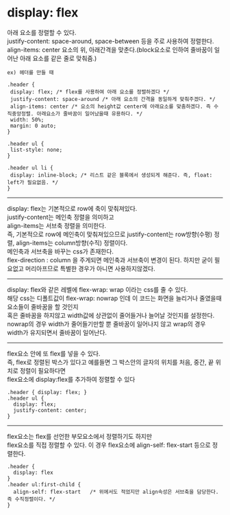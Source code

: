 # display: flex

아래 요소를 정렬할 수 있다. <br>
justify-content: space-around, space-between 등을 주로 사용하여 정렬한다.<br>
align-items: center 요소의 위, 아래간격을 맞춘다.(block요소로 인하여 줄바꿈이 일어난 아래 요소를 같은 줄로 맞춰줌.)
``` 
ex) 헤더를 만들 때

.header {
 display: flex; /* flex를 사용하여 아래 요소를 정렬하겠다 */
 justify-content: space-around /* 아래 요소의 간격을 동일하게 맞춰주겠다. */
 align-items: center /* 요소의 height값 center에 아래요소를 맞춤하겠다. 즉 수직중앙정렬. 아래요소가 줄바꿈이 일어났을때 유용하다. */
 width: 50%;
 margin: 0 auto; 
}

.header ul {
 list-style: none;
}

.header ul li {
 display: inline-block; /* 리스트 같은 블록에서 생성되게 해준다. 즉, float: left가 필요없음. */
}

```

---

display: flex는 기본적으로 row에 축이 맞춰져있다.<br>
justify-content는 메인축 정렬을 의미하고<br>
align-items는 서브축 정렬을 의미한다.<br>
즉, 기본적으로 row에 메인축이 맞춰져있으므로 justify-content는 row방향(수평) 정렬, align-items는 column방향(수직) 정렬이다.
<br>
메인축과 서브축을 바꾸는 css가 존재한다.<br>
flex-direction : column 을 주게되면 메인축과 서브축이 변경이 된다. 하지만 굳이 필요없고 머리아프므로 특별한 경우가 아니면 사용하지않겠다.

---

display: flex와 같은 레벨에 flex-wrap: wrap 이라는 css를 줄 수 있다.<br>
해당 css는 디폴트값이 flex-wrap: nowrap 인데 이 코드는 화면을 늘리거나 줄였을때 요소들이 줄바꿈을 할 것인지<br>
혹은 줄바꿈을 하지않고 width값에 상관없이 줄어들거나 늘어날 것인지를 설정한다.<br>
nowrap의 경우 width가 줄어들기만할 뿐 줄바꿈이 일어나지 않고 wrap의 경우 width가 유지되면서 줄바꿈이 일어난다.


---

flex요소 안에 또 flex를 넣을 수 있다. <br>
즉, flex로 정렬된 박스가 있다고 예를들면 그 박스안의 글자의 위치를 처음, 중간, 끝 위치로 정렬이 필요하다면<br>
flex요소에 display:flex를 추가하여 정렬할 수 있다
```
.header { display: flex; }
.header ul { 
  display: flex;
  justify-content: center;
}
```

---
flex요소는 flex를 선언한 부모요소에서 정렬하기도 하지만 <br>
flex요소를 직접 정렬할 수 있다. 이 경우 flex요소에 align-self: flex-start 등으로 정렬한다.
```
.header {
  display: flex
}
.header ul:first-child {
  align-self: flex-start   /* 위에서도 적었지만 align속성은 서브축을 담당한다. 즉 수직정렬이다. */ 
}



